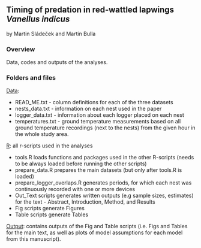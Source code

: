 ## Timing of predation in red-wattled lapwings *Vanellus indicus*

by Martin Sládeček and Martin Bulla

### **Overview**

Data, codes and outputs of the analyses.  

### **Folders and files**

[Data](Data/): 
- READ_ME.txt - column definitions for each of the three datasets
- nests_data.txt - information on each nest used in the paper
- logger_data.txt - information about each logger placed on each nest
- temperatures.txt - ground temperature measurements based on all ground temperature recordings (next to the nests) from the given hour in the whole study area.

[R](R/): all r-scripts used in the analyses
- tools.R loads functions and packages used in the other R-scripts (needs to be always loaded before running the other scripts)
- prepare_data.R prepares the main datasets (but only after tools.R is loaded)
- prepare_logger_overlaps.R generates periods, for which each nest was continuously recorded with one or more devices 
- Out_Text scripts generates written outputs (e.g sample sizes, estimates) for the text - Abstract, Introduction, Method, and Results
- Fig scripts generate Figures
- Table scripts generate Tables

[Output](Output/): contains outputs of the Fig and Table scripts (i.e. Figs and Tables for the main text, as well as plots of model assumptions for each model from this manuscript).